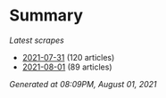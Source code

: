 # Summary
*Latest scrapes*
* [2021-07-31](https://github.com/nuuuwan/news_lk/blob/data/news_lk.2021-07-31.json) (120 articles)
* [2021-08-01](https://github.com/nuuuwan/news_lk/blob/data/news_lk.2021-08-01.json) (89 articles)

*Generated at 08:09PM, August 01, 2021*